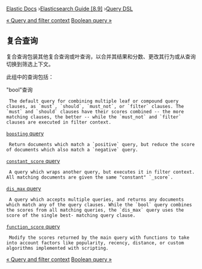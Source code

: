 

[Elastic Docs](/guide/) ›[Elasticsearch Guide [8.9]](index.md) ›[Query
DSL](query-dsl.md)

[« Query and filter context](query-filter-context.md) [Boolean query
»](query-dsl-bool-query.md)

## 复合查询

复合查询包装其他复合查询或叶查询，以合并其结果和分数、更改其行为或从查询切换到筛选上下文。

此组中的查询包括：

"bool"查询

     The default query for combining multiple leaf or compound query clauses, as `must`, `should`, `must_not`, or `filter` clauses. The `must` and `should` clauses have their scores combined -- the more matching clauses, the better -- while the `must_not` and `filter` clauses are executed in filter context. 
[`boosting` query](query-dsl-boosting-query.md "Boosting query")

     Return documents which match a `positive` query, but reduce the score of documents which also match a `negative` query. 
[`constant_score` query](query-dsl-constant-score-query.html "Constant score
query")

     A query which wraps another query, but executes it in filter context. All matching documents are given the same "constant" `_score`. 
[`dis_max` query](query-dsl-dis-max-query.html "Disjunction max query")

     A query which accepts multiple queries, and returns any documents which match any of the query clauses. While the `bool` query combines the scores from all matching queries, the `dis_max` query uses the score of the single best- matching query clause. 
[`function_score` query](query-dsl-function-score-query.html "Function score
query")

     Modify the scores returned by the main query with functions to take into account factors like popularity, recency, distance, or custom algorithms implemented with scripting. 

[« Query and filter context](query-filter-context.md) [Boolean query
»](query-dsl-bool-query.md)
